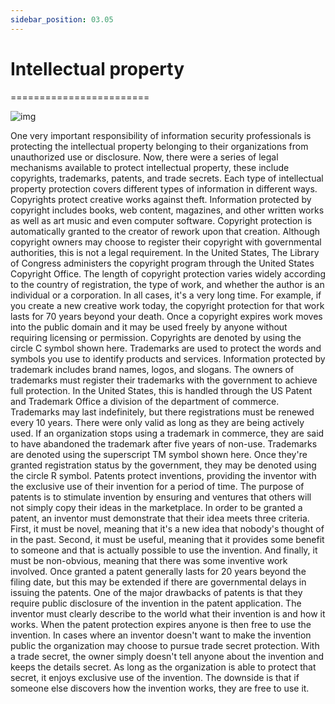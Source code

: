 ```yaml
---
sidebar_position: 03.05
---
```


# Intellectual property
========================

![img](/img/1-3-5-1.png)

One very important responsibility of information security professionals is protecting the intellectual property belonging to their organizations from unauthorized use or disclosure. Now, there were a series of legal mechanisms available to protect intellectual property, these include copyrights, trademarks, patents, and trade secrets. Each type of intellectual property protection covers different types of information in different ways. Copyrights protect creative works against theft. Information protected by copyright includes books, web content, magazines, and other written works as well as art music and even computer software. Copyright protection is automatically granted to the creator of rework upon that creation. Although copyright owners may choose to register their copyright with governmental authorities, this is not a legal requirement. In the United States, The Library of Congress administers the copyright program through the United States Copyright Office. The length of copyright protection varies widely according to the country of registration, the type of work, and whether the author is an individual or a corporation. In all cases, it's a very long time. For example, if you create a new creative work today, the copyright protection for that work lasts for 70 years beyond your death. Once a copyright expires work moves into the public domain and it may be used freely by anyone without requiring licensing or permission. Copyrights are denoted by using the circle C symbol shown here. Trademarks are used to protect the words and symbols you use to identify products and services. Information protected by trademark includes brand names, logos, and slogans. The owners of trademarks must register their trademarks with the government to achieve full protection. In the United States, this is handled through the US Patent and Trademark Office a division of the department of commerce. Trademarks may last indefinitely, but there registrations must be renewed every 10 years. There were only valid as long as they are being actively used. If an organization stops using a trademark in commerce, they are said to have abandoned the trademark after five years of non-use. Trademarks are denoted using the superscript TM symbol shown here. Once they're granted registration status by the government, they may be denoted using the circle R symbol. Patents protect inventions, providing the inventor with the exclusive use of their invention for a period of time. The purpose of patents is to stimulate invention by ensuring and ventures that others will not simply copy their ideas in the marketplace. In order to be granted a patent, an inventor must demonstrate that their idea meets three criteria. First, it must be novel, meaning that it's a new idea that nobody's thought of in the past. Second, it must be useful, meaning that it provides some benefit to someone and that is actually possible to use the invention. And finally, it must be non-obvious, meaning that there was some inventive work involved. Once granted a patent generally lasts for 20 years beyond the filing date, but this may be extended if there are governmental delays in issuing the patents. One of the major drawbacks of patents is that they require public disclosure of the invention in the patent application. The inventor must clearly describe to the world what their invention is and how it works. When the patent protection expires anyone is then free to use the invention. In cases where an inventor doesn't want to make the invention public the organization may choose to pursue trade secret protection. With a trade secret, the owner simply doesn't tell anyone about the invention and keeps the details secret. As long as the organization is able to protect that secret, it enjoys exclusive use of the invention. The downside is that if someone else discovers how the invention works, they are free to use it.